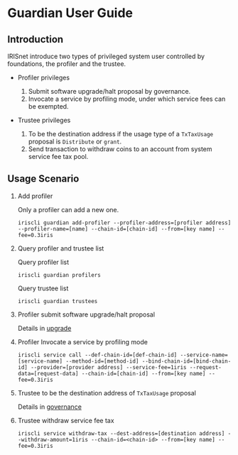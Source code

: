 # Guardian User Guide

## Introduction
IRISnet introduce two types of privileged system user controlled by foundations, the profiler and the trustee. 

* Profiler privileges
    1. Submit software upgrade/halt proposal by governance.
    2. Invocate a service by profiling mode, under which service fees can be exempted.
    
* Trustee privileges
    1. To be the destination address if the usage type of a `TxTaxUsage` proposal is `Distribute` or `grant`.
    2. Send transaction to withdraw coins to an account from system service fee tax pool.
    
## Usage Scenario
1. Add profiler

    Only a profiler can add a new one.
    ```shell
    iriscli guardian add-profiler --profiler-address=[profiler address] --profiler-name=[name] --chain-id=[chain-id] --from=[key name] --fee=0.3iris 
    ```
    
2. Query profiler and trustee list

    Query profiler list
    ```shell
    iriscli guardian profilers
    ```
    Query trustee list
    ```shell
    iriscli guardian trustees
    ```
    
3. Profiler submit software upgrade/halt proposal

    Details in [upgrade](upgrade.md)

4. Profiler Invocate a service by profiling mode
    ```shell
    iriscli service call --def-chain-id=[def-chain-id] --service-name=[service-name] --method-id=[method-id] --bind-chain-id=[bind-chain-id] --provider=[provider address] --service-fee=1iris --request-data=[request-data] --chain-id=[chain-id] --from=[key name] --fee=0.3iris
    ```
    
5. Trustee to be the destination address of `TxTaxUsage` proposal

    Details in [governance](governance.md#proposals-on-community-funds-usage)
    
6. Trustee withdraw service fee tax
    ```shell
    iriscli service withdraw-tax --dest-address=[destination address] --withdraw-amount=1iris --chain-id=<chain-id> --from=[key name] --fee=0.3iris 
    ```